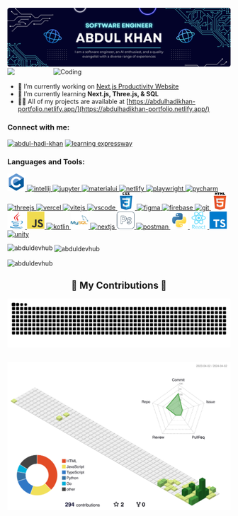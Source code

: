 [![MasterHead](./github-header-image.png)](https://abdulhadikhan-portfolio.netlify.app/)
<img align="right" alt="Coding" width="400" src="https://www.web24zone.com/wp-content/uploads/2022/10/46207-programmer-1.gif">
<img src="https://github.com/abduldevhub/abduldevhub/blob/master/github.gif" />

- 🔭 I’m currently working on [Next.js Productivity Website](https://github.com/AbdulDevHub/Opal-Labs-Frontend)
- 🌱 I’m currently learning **Next.js, Three.js, & SQL**
- 👨‍💻 All of my projects are available at [https://abdulhadikhan-portfolio.netlify.app/](https://abdulhadikhan-portfolio.netlify.app/)

<h3 align="left">Connect with me:</h3>
<p align="left">
<a href="https://linkedin.com/in/abdul-hadi-khan" target="blank"><img align="center" src="https://raw.githubusercontent.com/rahuldkjain/github-profile-readme-generator/master/src/images/icons/Social/linked-in-alt.svg" alt="abdul-hadi-khan" height="30" width="40" /></a>
<a href="https://www.youtube.com/@learningexpressway/" target="blank"><img align="center" src="https://raw.githubusercontent.com/rahuldkjain/github-profile-readme-generator/master/src/images/icons/Social/youtube.svg" alt="learning expressway" height="30" width="40" /></a>
</p>

<h3 align="left">Languages and Tools:</h3>
<p align="left"> 
  <a href="https://www.cprogramming.com/" target="_blank" rel="noreferrer"> 
    <img src="https://raw.githubusercontent.com/devicons/devicon/master/icons/c/c-original.svg" alt="c" width="40" height="40"/> 
  </a>
  
  <a href="https://www.jetbrains.com/idea/" target="_blank" rel="noreferrer"> 
    <img src="https://cdn.jsdelivr.net/gh/devicons/devicon@latest/icons/intellij/intellij-original.svg" alt="intellij" width="40" height="40"/> 
</a>
<a href="https://jupyter.org/" target="_blank" rel="noreferrer"> 
    <img src="https://cdn.jsdelivr.net/gh/devicons/devicon@latest/icons/jupyter/jupyter-original-wordmark.svg" alt="jupyter" width="40" height="40"/> 
</a>
<a href="https://mui.com/" target="_blank" rel="noreferrer"> 
    <img src="https://cdn.jsdelivr.net/gh/devicons/devicon@latest/icons/materialui/materialui-original.svg" alt="materialui" width="40" height="40"/> 
</a>
<a href="https://www.netlify.com/" target="_blank" rel="noreferrer"> 
    <img src="https://cdn.jsdelivr.net/gh/devicons/devicon@latest/icons/netlify/netlify-original.svg" alt="netlify" width="40" height="40"/> 
</a>
<a href="https://playwright.dev/" target="_blank" rel="noreferrer"> 
    <img src="https://cdn.jsdelivr.net/gh/devicons/devicon@latest/icons/playwright/playwright-original.svg" alt="playwright" width="40" height="40"/> 
</a>
<a href="https://www.jetbrains.com/pycharm/" target="_blank" rel="noreferrer"> 
    <img src="https://cdn.jsdelivr.net/gh/devicons/devicon@latest/icons/pycharm/pycharm-original.svg" alt="pycharm" width="40" height="40"/> 
</a>
<a href="https://threejs.org/" target="_blank" rel="noreferrer"> 
    <img src="https://cdn.jsdelivr.net/gh/devicons/devicon@latest/icons/threejs/threejs-original.svg" alt="threejs" width="40" height="40"/> 
</a>
<a href="https://vercel.com/" target="_blank" rel="noreferrer"> 
    <img src="https://cdn.jsdelivr.net/gh/devicons/devicon@latest/icons/vercel/vercel-original.svg" alt="vercel" width="40" height="40"/> 
</a>
<a href="https://vitejs.dev/" target="_blank" rel="noreferrer"> 
    <img src="https://cdn.jsdelivr.net/gh/devicons/devicon@latest/icons/vitejs/vitejs-original.svg" alt="vitejs" width="40" height="40"/> 
</a>
<a href="https://code.visualstudio.com/" target="_blank" rel="noreferrer"> 
    <img src="https://cdn.jsdelivr.net/gh/devicons/devicon@latest/icons/vscode/vscode-original.svg" alt="vscode" width="40" height="40"/> 
</a>
  
  <a href="https://www.w3schools.com/css/" target="_blank" rel="noreferrer"> 
    <img src="https://raw.githubusercontent.com/devicons/devicon/master/icons/css3/css3-original-wordmark.svg" alt="css3" width="40" height="40"/> 
  </a>
  
  <a href="https://www.figma.com/" target="_blank" rel="noreferrer"> 
    <img src="https://www.vectorlogo.zone/logos/figma/figma-icon.svg" alt="figma" width="40" height="40"/> 
  </a>
  
  <a href="https://firebase.google.com/" target="_blank" rel="noreferrer"> 
    <img src="https://www.vectorlogo.zone/logos/firebase/firebase-icon.svg" alt="firebase" width="40" height="40"/> 
  </a>
  
  <a href="https://git-scm.com/" target="_blank" rel="noreferrer"> 
    <img src="https://www.vectorlogo.zone/logos/git-scm/git-scm-icon.svg" alt="git" width="40" height="40"/> 
  </a>
  
  <a href="https://www.w3.org/html/" target="_blank" rel="noreferrer"> 
    <img src="https://raw.githubusercontent.com/devicons/devicon/master/icons/html5/html5-original-wordmark.svg" alt="html5" width="40" height="40"/> 
  </a>
  
  <a href="https://www.java.com" target="_blank" rel="noreferrer"> 
    <img src="https://raw.githubusercontent.com/devicons/devicon/master/icons/java/java-original.svg" alt="java" width="40" height="40"/> 
  </a>
  
  <a href="https://developer.mozilla.org/en-US/docs/Web/JavaScript" target="_blank" rel="noreferrer"> 
    <img src="https://raw.githubusercontent.com/devicons/devicon/master/icons/javascript/javascript-original.svg" alt="javascript" width="40" height="40"/> 
  </a>
  
  <a href="https://kotlinlang.org" target="_blank" rel="noreferrer"> 
    <img src="https://www.vectorlogo.zone/logos/kotlinlang/kotlinlang-icon.svg" alt="kotlin" width="40" height="40"/> 
  </a> 
  
  <a href="https://www.mysql.com/" target="_blank" rel="noreferrer"> 
    <img src="https://raw.githubusercontent.com/devicons/devicon/master/icons/mysql/mysql-original-wordmark.svg" alt="mysql" width="40" height="40"/> 
  </a>
  
  <a href="https://nextjs.org/" target="_blank" rel="noreferrer"> 
    <img src="https://cdn.worldvectorlogo.com/logos/nextjs-2.svg" alt="nextjs" width="40" height="40"/> 
  </a> 
  
  <a href="https://www.photoshop.com/en" target="_blank" rel="noreferrer"> 
    <img src="https://raw.githubusercontent.com/devicons/devicon/master/icons/photoshop/photoshop-line.svg" alt="photoshop" width="40" height="40"/> 
  </a> 
  
  <a href="https://postman.com" target="_blank" rel="noreferrer"> 
    <img src="https://www.vectorlogo.zone/logos/getpostman/getpostman-icon.svg" alt="postman" width="40" height="40"/> 
  </a> 
  
  <a href="https://www.python.org" target="_blank" rel="noreferrer"> 
    <img src="https://raw.githubusercontent.com/devicons/devicon/master/icons/python/python-original.svg" alt="python" width="40" height="40"/> 
  </a>
  
  <a href="https://reactjs.org/" target="_blank" rel="noreferrer"> 
    <img src="https://raw.githubusercontent.com/devicons/devicon/master/icons/react/react-original-wordmark.svg" alt="react" width="40" height="40"/> 
  </a> 
  
  <a href="https://www.typescriptlang.org/" target="_blank" rel="noreferrer"> 
    <img src="https://raw.githubusercontent.com/devicons/devicon/master/icons/typescript/typescript-original.svg" alt="typescript" width="40" height="40"/> 
  </a> 
  
  <a href="https://unity.com/" target="_blank" rel="noreferrer"> 
    <img src="https://www.vectorlogo.zone/logos/unity3d/unity3d-icon.svg" alt="unity" width="40" height="40"/> 
  </a> 
</p>

<p><img align="left" src="https://github-readme-stats.vercel.app/api/top-langs?username=abduldevhub&show_icons=true&locale=en&layout=compact" alt="abduldevhub" /></p>
<p>&nbsp;<img align="center" src="https://github-readme-stats.vercel.app/api?username=abduldevhub&show_icons=true&locale=en" alt="abduldevhub" /></p>
<p><img align="center" src="https://github-readme-streak-stats.herokuapp.com/?user=abduldevhub&" alt="abduldevhub" /></p>

[comment]: <> (Code To Render Snake GIF)
<div align="center">
  <h2>🐍 My Contributions 🐍</h2>
  <img alt="snake eating my contributions" src="https://raw.githubusercontent.com/abduldevhub/abduldevhub/output/github-contribution-grid-snake.svg" />
  <br/><br/>
</div>

[comment]: <> (Code To Render 3D Commit Table)
![](./profile-3d-contrib/profile-green-animate.svg)
<br/><br/>
